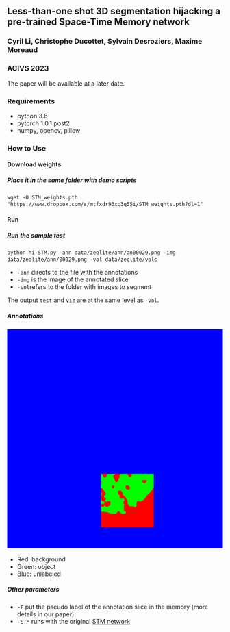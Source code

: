 ## Less-than-one shot 3D segmentation hijacking a pre-trained Space-Time Memory network
### Cyril Li, Christophe Ducottet, Sylvain Desroziers, Maxime Moreaud
### ACIVS 2023

The paper will be available at a later date.

### Requirements
- python 3.6
- pytorch 1.0.1.post2
- numpy, opencv, pillow

### How to Use
#### Download weights
##### Place it in the same folder with demo scripts
```
wget -O STM_weights.pth "https://www.dropbox.com/s/mtfxdr93xc3q55i/STM_weights.pth?dl=1"
```

#### Run
##### Run the sample test
```
python hi-STM.py -ann data/zeolite/ann/an00029.png -img data/zeolite/ann/00029.png -vol data/zeolite/vols 
```

- `-ann` directs to the file with the annotations
- `-img` is the image of the annotated slice
- `-vol`refers to the folder with images to segment

The output `test` and `viz` are at the same level as `-vol`.

##### Annotations
![Annotation example](data/zeolite/ann/an00029.png)

- Red: background
- Green: object
- Blue: unlabeled


##### Other parameters
- `-F` put the pseudo label of the annotation slice in the memory (more details in our paper)
- `-STM` runs with the original [STM network](https://github.com/seoungwugoh/STM)




